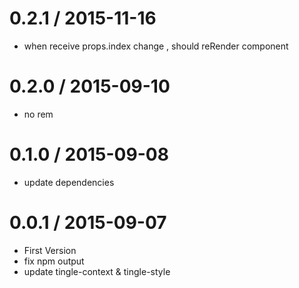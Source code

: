 
0.2.1 / 2015-11-16
==================

 * when receive props.index change , should reRender component

0.2.0 / 2015-09-10
==================

 * no rem

0.1.0 / 2015-09-08
==================

 * update dependencies


0.0.1 / 2015-09-07
==================

 * First Version
 * fix npm output
 * update tingle-context & tingle-style